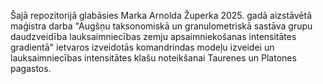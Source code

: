 Šajā repozitorijā glabāsies Marka Arnolda Župerka 2025. gadā aizstāvētā maģistra darba "Augšņu taksonomiskā un granulometriskā sastāva grupu daudzveidība 
lauksaimniecības zemju apsaimniekošanas intensitātes gradientā" ietvaros izveidotās komandrindas modeļu izveidei un lauksaimniecības intensitātes klašu
noteikšanai Taurenes un Platones pagastos.
